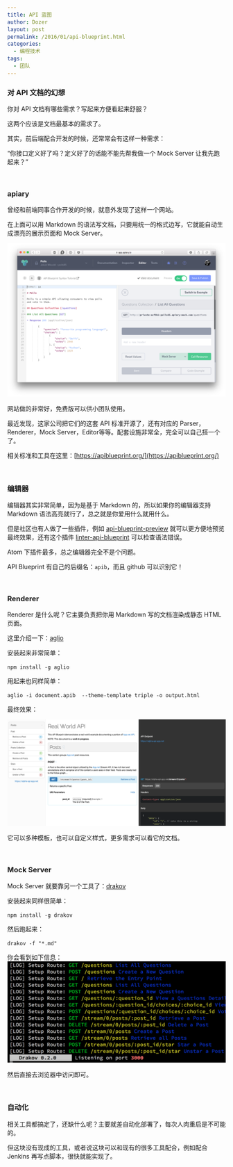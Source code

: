 ```yaml
---
title: API 蓝图
author: Dozer
layout: post
permalink: /2016/01/api-blueprint.html
categories:
  - 编程技术
tags:
  - 团队
---
```


### 对 API 文档的幻想

你对 API 文档有哪些需求？写起来方便看起来舒服？

这两个应该是文档最基本的需求了。

其实，前后端配合开发的时候，还常常会有这样一种需求：

“你接口定义好了吗？定义好了的话能不能先帮我做一个 Mock Server 让我先跑起来？”

<!--more-->

 

### apiary

曾经和前端同事合作开发的时候，就意外发现了这样一个网站。

在上面可以用 Markdown 的语法写文档，只要用统一的格式边写，它就能自动生成漂亮的展示页面和 Mock Server。

 ![apiary](/uploads/2016/01/apiary.png)

网站做的非常好，免费版可以供小团队使用。

最近发现，这家公司把它们的这套 API 标准开源了，还有对应的 Parser，Renderer，Mock Server，Editor等等。配套设施非常全，完全可以自己搭一个了。



相关标准和工具在这里：[https://apiblueprint.org/](https://apiblueprint.org/)

 

### 编辑器

编辑器其实非常简单，因为是基于 Markdown 的，所以如果你的编辑器支持 Markdown 语法高亮就行了，总之就是你爱用什么就用什么。

但是社区也有人做了一些插件，例如 [api-blueprint-preview](https://atom.io/packages/api-blueprint-preview) 就可以更方便地预览最终效果，还有这个插件 [linter-api-blueprint](https://github.com/zdne/linter-api-blueprint) 可以检查语法错误。

Atom 下插件最多，总之编辑器完全不是个问题。

API Blueprint 有自己的后缀名：`apib`，而且 github 可以识别它！

 

### Renderer

Renderer 是什么呢？它主要负责把你用 Markdown 写的文档渲染成静态 HTML 页面。

这里介绍一下：[aglio](https://github.com/danielgtaylor/aglio)



安装起来非常简单：

`npm install -g aglio`

用起来也同样简单：

`aglio -i document.apib  --theme-template triple -o output.html`

最终效果：

![aglio](/uploads/2016/01/aglio.png)



它可以多种模板，也可以自定义样式，更多需求可以看它的文档。

 

### Mock Server

Mock Server 就要靠另一个工具了：[drakov](https://github.com/Aconex/drakov)



安装起来同样很简单：

`npm install -g drakov`

然后跑起来：

`drakov -f "*.md"`

你会看到如下信息： ![drakov](/uploads/2016/01/drakov.png)

然后直接去浏览器中访问即可。

 

### 自动化

相关工具都搞定了，还缺什么呢？主要就差自动化部署了，每次人肉重启是不可能的。

但这块没有现成的工具，或者说这块可以和现有的很多工具配合，例如配合 Jenkins 再写点脚本，很快就能实现了。